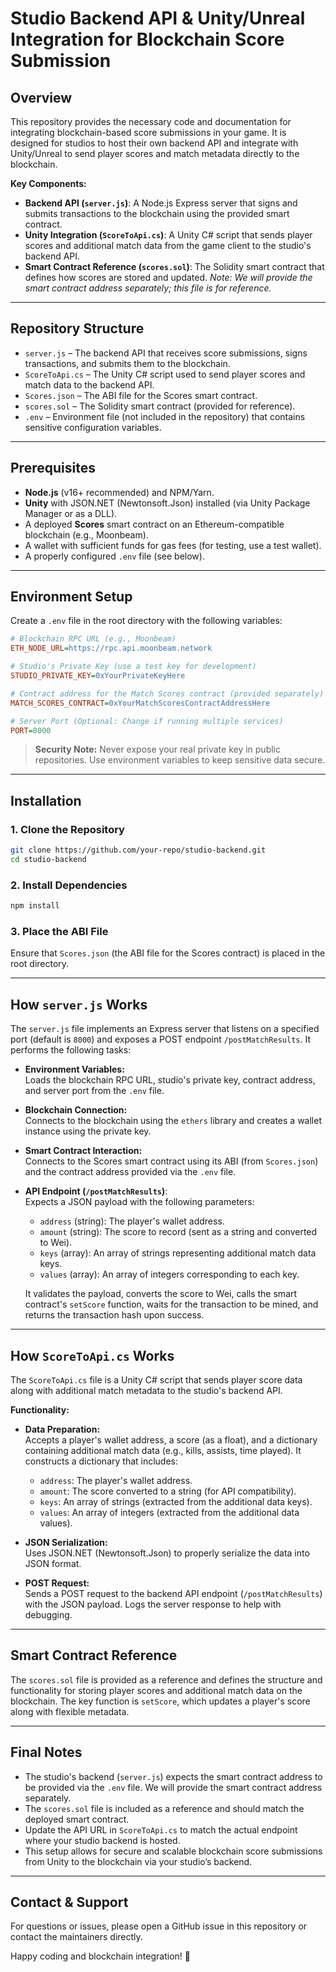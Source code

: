 # Studio Backend API & Unity/Unreal Integration for Blockchain Score Submission

## Overview
This repository provides the necessary code and documentation for integrating blockchain-based score submissions in your game. It is designed for studios to host their own backend API and integrate with Unity/Unreal to send player scores and match metadata directly to the blockchain.

**Key Components:**
- **Backend API (`server.js`)**: A Node.js Express server that signs and submits transactions to the blockchain using the provided smart contract.
- **Unity Integration (`ScoreToApi.cs`)**: A Unity C# script that sends player scores and additional match data from the game client to the studio's backend API.
- **Smart Contract Reference (`scores.sol`)**: The Solidity smart contract that defines how scores are stored and updated. *Note: We will provide the smart contract address separately; this file is for reference.*

---

## Repository Structure
- `server.js` – The backend API that receives score submissions, signs transactions, and submits them to the blockchain.
- `ScoreToApi.cs` – The Unity C# script used to send player scores and match data to the backend API.
- `Scores.json` – The ABI file for the Scores smart contract.
- `scores.sol` – The Solidity smart contract (provided for reference).
- `.env` – Environment file (not included in the repository) that contains sensitive configuration variables.

---

## Prerequisites
- **Node.js** (v16+ recommended) and NPM/Yarn.
- **Unity** with JSON.NET (Newtonsoft.Json) installed (via Unity Package Manager or as a DLL).
- A deployed **Scores** smart contract on an Ethereum-compatible blockchain (e.g., Moonbeam).
- A wallet with sufficient funds for gas fees (for testing, use a test wallet).
- A properly configured `.env` file (see below).

---

## Environment Setup
Create a `.env` file in the root directory with the following variables:

```ini
# Blockchain RPC URL (e.g., Moonbeam)
ETH_NODE_URL=https://rpc.api.moonbeam.network

# Studio's Private Key (use a test key for development)
STUDIO_PRIVATE_KEY=0xYourPrivateKeyHere

# Contract address for the Match Scores contract (provided separately)
MATCH_SCORES_CONTRACT=0xYourMatchScoresContractAddressHere

# Server Port (Optional: Change if running multiple services)
PORT=8000
```

> **Security Note:** Never expose your real private key in public repositories. Use environment variables to keep sensitive data secure.

---

## Installation

### 1. Clone the Repository
```bash
git clone https://github.com/your-repo/studio-backend.git
cd studio-backend
```

### 2. Install Dependencies
```bash
npm install
```

### 3. Place the ABI File
Ensure that `Scores.json` (the ABI file for the Scores contract) is placed in the root directory.

---

## How `server.js` Works
The `server.js` file implements an Express server that listens on a specified port (default is `8000`) and exposes a POST endpoint `/postMatchResults`. It performs the following tasks:

- **Environment Variables:**  
  Loads the blockchain RPC URL, studio's private key, contract address, and server port from the `.env` file.

- **Blockchain Connection:**  
  Connects to the blockchain using the `ethers` library and creates a wallet instance using the private key.

- **Smart Contract Interaction:**  
  Connects to the Scores smart contract using its ABI (from `Scores.json`) and the contract address provided via the `.env` file.

- **API Endpoint (`/postMatchResults`)**:  
  Expects a JSON payload with the following parameters:
  - `address` (string): The player's wallet address.
  - `amount` (string): The score to record (sent as a string and converted to Wei).
  - `keys` (array): An array of strings representing additional match data keys.
  - `values` (array): An array of integers corresponding to each key.
  
  It validates the payload, converts the score to Wei, calls the smart contract's `setScore` function, waits for the transaction to be mined, and returns the transaction hash upon success.

---

## How `ScoreToApi.cs` Works
The `ScoreToApi.cs` file is a Unity C# script that sends player score data along with additional match metadata to the studio's backend API.

**Functionality:**
- **Data Preparation:**  
  Accepts a player's wallet address, a score (as a float), and a dictionary containing additional match data (e.g., kills, assists, time played). It constructs a dictionary that includes:
  - `address`: The player's wallet address.
  - `amount`: The score converted to a string (for API compatibility).
  - `keys`: An array of strings (extracted from the additional data keys).
  - `values`: An array of integers (extracted from the additional data values).

- **JSON Serialization:**  
  Uses JSON.NET (Newtonsoft.Json) to properly serialize the data into JSON format.

- **POST Request:**  
  Sends a POST request to the backend API endpoint (`/postMatchResults`) with the JSON payload. Logs the server response to help with debugging.

---

## Smart Contract Reference
The `scores.sol` file is provided as a reference and defines the structure and functionality for storing player scores and additional match data on the blockchain. The key function is `setScore`, which updates a player's score along with flexible metadata.

---

## Final Notes
- The studio's backend (`server.js`) expects the smart contract address to be provided via the `.env` file. We will provide the smart contract address separately.
- The `scores.sol` file is included as a reference and should match the deployed smart contract.
- Update the API URL in `ScoreToApi.cs` to match the actual endpoint where your studio backend is hosted.
- This setup allows for secure and scalable blockchain score submissions from Unity to the blockchain via your studio’s backend.

---

## Contact & Support
For questions or issues, please open a GitHub issue in this repository or contact the maintainers directly.

Happy coding and blockchain integration! 🚀
